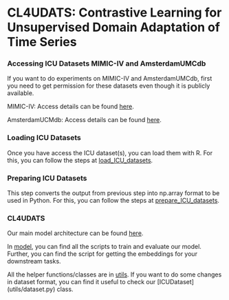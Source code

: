 # CL4UDATS: Contrastive Learning for Unsupervised Domain Adaptation of Time Series

### Accessing ICU Datasets MIMIC-IV and AmsterdamUMCdb
If you want to do experiments on MIMIC-IV and AmsterdamUMCdb, first you need to get permission for these datasets even though it is publicly available. 

MIMIC-IV: Access details can be found [here](https://physionet.org/content/mimiciv/0.4/). 

AmsterdamUCMdb: Access details can be found [here](https://amsterdammedicaldatascience.nl).

### Loading ICU Datasets

Once you have access the ICU dataset(s), you can load them with R. For this, you can follow the steps at [load_ICU_datasets](./load_ICU_datasets).

### Preparing ICU Datasets

This step converts the output from previous step into np.array format to be used in Python. For this, you can follow the steps at [prepare_ICU_datasets](./prepare_ICU_datasets).

### CL4UDATS

Our main model architecture can be found [here](model/model.py). 

In [model](model), you can find all the scripts to train and evaluate our model. Further, you can find the script for getting the embeddings for your downstream tasks.

All the helper functions/classes are in [utils](utils). If you want to do some changes in dataset format, you can find it useful to check our [ICUDataset] (utils/dataset.py) class.
